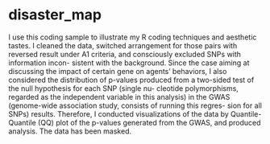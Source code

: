 # disaster_map
I use this coding sample to illustrate my R coding techniques and aesthetic tastes. I cleaned the data, switched arrangement for those pairs with reversed result under A1 criteria, and consciously excluded SNPs with information incon- sistent with the background. Since the case aiming at discussing the impact of certain gene on agents’ behaviors, I also considered the distribution of p-values produced from a two-sided test of the null hypothesis for each SNP (single nu- cleotide polymorphisms, regarded as the independent variable in this analysis) in the GWAS (genome-wide association study, consists of running this regres- sion for all SNPs) results. Therefore, I conducted visualizations of the data by Quantile-Quantile (QQ) plot of the p-values generated from the GWAS, and produced analysis. The data has been masked.
